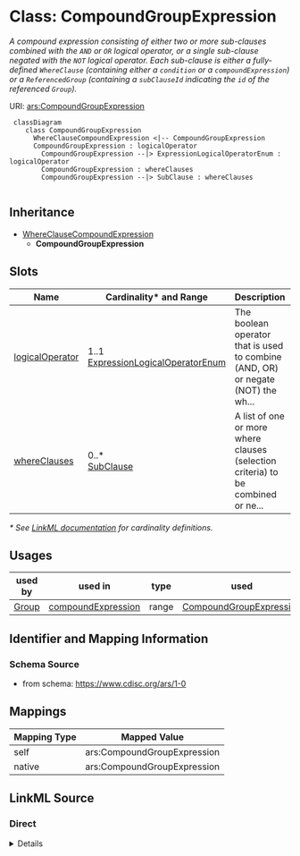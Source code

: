 # Class: CompoundGroupExpression

_A compound expression consisting of either two or more sub-clauses combined with the `AND` or `OR` logical operator, or a single sub-clause negated with the `NOT` logical operator. Each sub-clause is either a fully-defined `WhereClause` (containing either a `condition` or a `compoundExpression`) or a `ReferencedGroup` (containing a `subClauseId` indicating the `id` of the referenced `Group`)._




URI: [ars:CompoundGroupExpression](https://www.cdisc.org/ars/1-0/CompoundGroupExpression)




```mermaid
 classDiagram
    class CompoundGroupExpression
      WhereClauseCompoundExpression <|-- CompoundGroupExpression        
      CompoundGroupExpression : logicalOperator
        CompoundGroupExpression --|> ExpressionLogicalOperatorEnum : logicalOperator
        CompoundGroupExpression : whereClauses
        CompoundGroupExpression --|> SubClause : whereClauses
        
```




## Inheritance
* [WhereClauseCompoundExpression](WhereClauseCompoundExpression.md)
    * **CompoundGroupExpression**



## Slots

| Name | Cardinality* and Range | Description | Inheritance |
| ---  | --- | --- | --- |
| [logicalOperator](logicalOperator.md) | 1..1 <br/> [ExpressionLogicalOperatorEnum](ExpressionLogicalOperatorEnum.md) | The boolean operator that is used to combine (AND, OR) or negate (NOT) the wh... | [WhereClauseCompoundExpression](WhereClauseCompoundExpression.md) |
| [whereClauses](whereClauses.md) | 0..* <br/> [SubClause](SubClause.md) | A list of one or more where clauses (selection criteria) to be combined or ne... | [WhereClauseCompoundExpression](WhereClauseCompoundExpression.md) |

_* See [LinkML documentation](https://linkml.io/linkml/schemas/slots.html#slot-cardinality) for cardinality definitions._




## Usages

| used by | used in | type | used |
| ---  | --- | --- | --- |
| [Group](Group.md) | [compoundExpression](compoundExpression.md) | range | [CompoundGroupExpression](CompoundGroupExpression.md) |






## Identifier and Mapping Information







### Schema Source


* from schema: https://www.cdisc.org/ars/1-0





## Mappings

| Mapping Type | Mapped Value |
| ---  | ---  |
| self | ars:CompoundGroupExpression |
| native | ars:CompoundGroupExpression |





## LinkML Source

<!-- TODO: investigate https://stackoverflow.com/questions/37606292/how-to-create-tabbed-code-blocks-in-mkdocs-or-sphinx -->

### Direct

<details>
```yaml
name: CompoundGroupExpression
description: A compound expression consisting of either two or more sub-clauses combined
  with the `AND` or `OR` logical operator, or a single sub-clause negated with the
  `NOT` logical operator. Each sub-clause is either a fully-defined `WhereClause`
  (containing either a `condition` or a `compoundExpression`) or a `ReferencedGroup`
  (containing a `subClauseId` indicating the `id` of the referenced `Group`).
from_schema: https://www.cdisc.org/ars/1-0
rank: 1000
is_a: WhereClauseCompoundExpression
slot_usage:
  whereClauses:
    name: whereClauses
    domain_of:
    - WhereClauseCompoundExpression
    any_of:
    - range: ReferencedGroup
    - range: WhereClause

```
</details>

### Induced

<details>
```yaml
name: CompoundGroupExpression
description: A compound expression consisting of either two or more sub-clauses combined
  with the `AND` or `OR` logical operator, or a single sub-clause negated with the
  `NOT` logical operator. Each sub-clause is either a fully-defined `WhereClause`
  (containing either a `condition` or a `compoundExpression`) or a `ReferencedGroup`
  (containing a `subClauseId` indicating the `id` of the referenced `Group`).
from_schema: https://www.cdisc.org/ars/1-0
rank: 1000
is_a: WhereClauseCompoundExpression
slot_usage:
  whereClauses:
    name: whereClauses
    domain_of:
    - WhereClauseCompoundExpression
    any_of:
    - range: ReferencedGroup
    - range: WhereClause
attributes:
  logicalOperator:
    name: logicalOperator
    description: The boolean operator that is used to combine (AND, OR) or negate
      (NOT) the where claus(s) in the compound expression.
    from_schema: https://www.cdisc.org/ars/1-0
    rank: 1000
    alias: logicalOperator
    owner: CompoundGroupExpression
    domain_of:
    - WhereClauseCompoundExpression
    range: ExpressionLogicalOperatorEnum
    required: true
  whereClauses:
    name: whereClauses
    description: A list of one or more where clauses (selection criteria) to be combined
      or negated.
    from_schema: https://www.cdisc.org/ars/1-0
    rank: 1000
    multivalued: true
    list_elements_ordered: true
    alias: whereClauses
    owner: CompoundGroupExpression
    domain_of:
    - WhereClauseCompoundExpression
    range: SubClause
    inlined: true
    inlined_as_list: true
    any_of:
    - range: ReferencedGroup
    - range: WhereClause

```
</details>